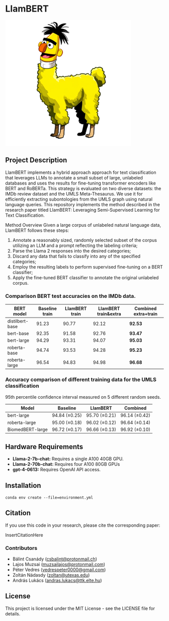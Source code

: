 # LlamBERT
<p align="left">
  <img src="./plots/LlamBERT_DALL-E-3.png" alt="LlamBERT Logo" width="400">
</p>


## Project Description
LlamBERT implements a hybrid approach approach for text classification that leverages LLMs to annotate a small subset of large, unlabeled databases and uses the results for fine-tuning transformer encoders like BERT and RoBERTa. 
This strategy is evaluated on two diverse datasets: the IMDb review dataset and the UMLS Meta-Thesaurus.
We use it for efficiently extracting subontologies from the UMLS graph using natural language queries.
This repository implements the method described in the research paper titled LlamBERT: Leveraging Semi-Supervised Learning for Text Classification.

Method Overview
Given a large corpus of unlabeled natural language data, LlamBERT follows these steps:

1. Annotate a reasonably sized, randomly selected subset of the corpus utilizing an LLM and a prompt reflecting the labeling criteria;
2. Parse the Llama 2 responses into the desired categories;
3. Discard any data that fails to classify into any of the specified categories;
4. Employ the resulting labels to perform supervised fine-tuning on a BERT classifier;
5. Apply the fine-tuned BERT classifier to annotate the original unlabeled corpus.

### Comparison BERT test accuracies on the IMDb data.

| BERT model    | Baseline train | LlamBERT train | LlamBERT train&extra | Combined extra+train |
|---------------|----------------|----------------|----------------------|----------------------|
| distilbert-base | 91.23         | 90.77         | 92.12               | **92.53**           |
| bert-base       | 92.35         | 91.58         | 92.76               | **93.47**           |
| bert-large      | 94.29         | 93.31         | 94.07               | **95.03**           |
| roberta-base    | 94.74         | 93.53         | 94.28               | **95.23**           |
| roberta-large   | 96.54         | 94.83         | 94.98               | **96.68**           |

### Accuracy comparison of different training data for the UMLS classification
95th percentile confidence interval measured on 5 different random seeds.

| Model            | Baseline         | LlamBERT        | Combined        |
|------------------|------------------|-----------------|-----------------|
| bert-large       | 94.84 (±0.25)    | 95.70 (±0.21)   | 96.14 (±0.42)   |
| roberta-large    | 95.00 (±0.18)    | 96.02 (±0.12)   | 96.64 (±0.14)   |
| BiomedBERT-large | 96.72 (±0.17)    | 96.66 (±0.13)   | 96.92 (±0.10)   |

## Hardware Requirements
+ **Llama-2-7b-chat:** Requires a single A100 40GB GPU.
+ **Llama-2-70b-chat:** Requires four A100 80GB GPUs
+ **gpt-4-0613:** Requires OpenAI API access.

## Installation
```
conda env create --file=environment.yml
```

## Citation
If you use this code in your research, please cite the corresponding paper:

InsertCitationHere

### Contributors
- Bálint Csanády (csbalint@protonmail.ch)
- Lajos Muzsai (muzsailajos@protonmail.com)
- Péter Vedres (vedrespeter0000@gmail.com)
- Zoltán Nádasdy (zoltan@utexas.edu)
- András Lukács (andras.lukacs@ttk.elte.hu)

## License
This project is licensed under the MIT License - see the LICENSE file for details.
